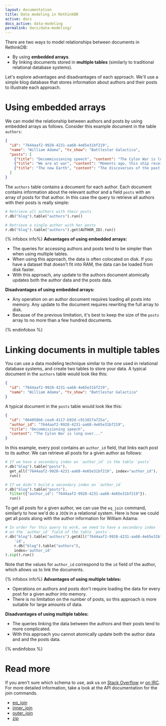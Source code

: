 ```yaml
---
layout: documentation
title: Data modeling in RethinkDB
active: docs
docs_active: data-modeling
permalink: docs/data-modeling/
---
```


There are two ways to model relationships between documents in
RethinkDB:

- By using __embedded arrays__.
- By linking documents stored in __multiple tables__ (similarly to
  traditional relational database systems).

Let's explore advantages and disadvantages of each approach. We'll use
a simple blog database that stores information about authors and their
posts to illustrate each approach.

# Using embedded arrays #

We can model the relationship between authors and posts by using
embedded arrays as follows. Consider this example document in the
table `authors`:

```json
{ 
  "id": "7644aaf2-9928-4231-aa68-4e65e31bf219",
  "name": "William Adama", "tv_show": "Battlestar Galactica",
  "posts": [
    {"title": "Decommissioning speech", "content": "The Cylon War is long over..."},
    {"title": "We are at war", "content": "Moments ago, this ship received..."},
    {"title": "The new Earth", "content": "The discoveries of the past few days..."}
  ]
}
```

The `authors` table contains a document for each author. Each document
contains information about the relevant author and a field `posts` with
an array of posts for that author. In this case the query to retrieve
all authors with their posts is really simple:

```python
# Retrieve all authors with their posts
r.db("blog").table("authors").run()

# Retrieve a single author with her posts
r.db("blog").table("authors").get(AUTHOR_ID).run()
```

{% infobox info%}
__Advantages of using embedded arrays:__

- The queries for accessing authors and posts tend to be simpler than
  when using multiple tables.
- When using this approach, the data is often colocated on disk. If
  you have a dataset that doesn't fit into RAM, the data can be loaded
  from disk faster.
- With this approach, any update to the authors document atomically
  updates both the author data and the posts data.

__Disadvantages of using embedded arrays:__

- Any operation on an author document requires loading all posts into
  memory. Any update to the document requires rewriting the full array
  to disk.
- Because of the previous limitation, it's best to keep the size of
  the `posts` array to no more than a few hundred documents.

{% endinfobox %}

# Linking documents in multiple tables #

You can use a data modeling technique similar to the one used in
relational database systems, and create two tables to store your
data. A typical document in the `authors` table would look like this:

```json
{
  "id": "7644aaf2-9928-4231-aa68-4e65e31bf219",
  "name": "William Adama", "tv_show": "Battlestar Galactica"
}
```

A typical document in the `posts` table would look like this:

```json
{ 
  "id": "064058b6-cea9-4117-b92d-c911027a725a",
  "author_id": "7644aaf2-9928-4231-aa68-4e65e31bf219",
  "title": "Decommissioning speech",
  "content": "The Cylon War is long over..."
}
```

In this example, every post contains an `author_id` field, that links
each post to its author. We can retrieve all posts for a given author
as follows:

```python
# If we have a secondary index on `author_id` in the table `posts`
r.db("blog").table("posts").
  get_all("7644aaf2-9928-4231-aa68-4e65e31bf219", index="author_id").
  run()

# If we didn't build a secondary index on `author_id`
r.db("blog").table("posts").
  filter({"author_id": "7644aaf2-9928-4231-aa68-4e65e31bf219"}).
  run()
```

To get all posts for a given author, we can use the `eq_join` command,
similarly to how we'd do a `JOIN` in a relational system. Here is how
we could get all posts along with the author information for William
Adama:

```python
# In order for this query to work, we need to have a secondary index
# on the `author_id` field of the table `posts`.
r.db("blog").table("authors").getAll("7644aaf2-9928-4231-aa68-4e65e31bf219").eq_join(
    'id',
    r.db("blog").table("authors"),
    index='author_id'
).zip().run()
```

Note that the values for `author_id` correspond to the `id` field of
the author, which allows us to link the documents.

{% infobox info%}
__Advantages of using multiple tables:__

- Operations on authors and posts don't require loading the data for
  every post for a given author into memory.
- There is no limitation on the number of posts, so this approach is
  more suitable for large amounts of data.

__Disadvantages of using multiple tables:__

- The queries linking the data between the authors and their posts
  tend to more complicated.
- With this approach you cannot atomically update both the author data
  and and the posts data.

{% endinfobox %}

# Read more #

If you aren't sure which schema to use, ask us on [Stack Overflow](http://stackoverflow.com/questions/ask)
or [on IRC](/community). For more detailed information, take a look at the
API documentation for the join commands.

- [eq_join](/api/python/eq_join/)
- [inner_join](/api/python/inner_join/)
- [outer_join](/api/python/outer_join/)
- [zip](/api/python/zip/)
